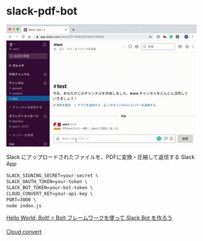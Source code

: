 # slack-pdf-bot

![demo.gif](https://raw.githubusercontent.com/tsuba3/slack-pdf-bot/master/demo.gif)

Slack にアップロードされたファイルを、PDFに変換・圧縮して返信する Slack App

```
SLACK_SIGNING_SECRET=your-secret \
SLACK_OAUTH_TOKEN=your-token \
SLACK_BOT_TOKEN=your-bot-token \
CLOUD_CONVERT_KEY=your-api-key \
PORT=3000 \
node index.js
```

[Hello World, Bolt! ⚡️ Bolt フレームワークを使って Slack Bot を作ろう](https://qiita.com/girlie_mac/items/93538f9a69eb4015f951)

[Cloud convert](https://cloudconvert.com/anything-to-pdf)
